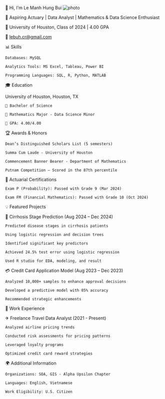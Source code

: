 👋 Hi, I'm Le Manh Hung Bui
![photo](https://github.com/user-attachments/assets/dd34bf3d-ab9e-480a-82cc-f53beb210f81)

  🎯 Aspiring Actuary | Data Analyst | Mathematics & Data Science Enthusiast
  
  📍 University of Houston, Class of 2024 | 4.00 GPA
  
  📧 lebuh.cr@gmail.com
  

📊 Skills


    Databases: MySQL
  
    Analytics Tools: MS Excel, Tableau, Power BI
  
    Programming Languages: SQL, R, Python, MATLAB
  

🎓 Education

  University of Houston, Houston, TX
  
    📌 Bachelor of Science
    
    📌 Mathematics Major - Data Science Minor
    
    📌 GPA: 4.00/4.00
    

🏆 Awards & Honors

    Dean’s Distinguished Scholars List (5 semesters)
  
    Summa Cum Laude - University of Houston
  
    Commencement Banner Bearer - Department of Mathematics
  
    Putnam Competition – Scored in the 87th percentile
    

📜 Actuarial Certifications

    Exam P (Probability): Passed with Grade 9 (Mar 2024)
  
    Exam FM (Financial Mathematics): Passed with Grade 10 (Oct 2024)
  

💡 Featured Projects


  🔬 Cirrhosis Stage Prediction (Aug 2024 – Dec 2024)
  
    Predicted disease stages in cirrhosis patients
    
    Using logistic regression and decision trees
    
    Identified significant key predictors
    
    Achieved 24.5% test error using logistic regression
    
    Used R studio for EDA, modeling, and result
    

  💳 Credit Card Application Model (Aug 2023 – Dec 2023)
  
    Analyzed 10,000+ samples to enhance approval decisions
    
    Developed a predictive model with 85% accuracy
    
    Recommended strategic enhancements
    

💼 Work Experience


  ✈ Freelance Travel Data Analyst (2021 - Present)
  
    Analyzed airline pricing trends
    
    Conducted risk assessments for pricing patterns
    
    Leveraged loyalty programs
    
    Optimized credit card reward strategies
    

🌍 Additional Information

    Organizations: SOA, GIS - Alpha Upsilon Chapter
    
    Languages: English, Vietnamese
    
    Work Eligibility: U.S. Citizen
